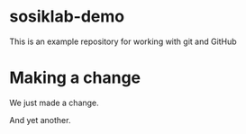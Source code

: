 # sosiklab-demo
This is an example repository for working with git and GitHub

# Making a change

We just made a change.

And yet another.